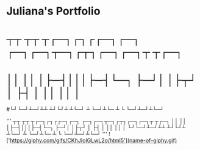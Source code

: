 # Juliana's Portfolio

# ┬┬ ┬┬  ┬┌─┐┌┐┌┌─┐┌─┐  ┌─┐┌─┐┬─┐┌┬┐┌─┐┌─┐┬  ┬┌─┐
# ││ ││  │├─┤│││├─┤└─┐  ├─┘│ │├┬┘ │ ├┤ │ ││  ││ │
#└┘└─┘┴─┘┴┴ ┴┘└┘┴ ┴└─┘  ┴  └─┘┴└─ ┴ └  └─┘┴─┘┴└─┘

'''
 ┬┬ ┬┬  ┬┌─┐┌┐┌┌─┐┌─┐  ┌─┐┌─┐┬─┐┌┬┐┌─┐┌─┐┬  ┬┌─┐
 ││ ││  │├─┤│││├─┤└─┐  ├─┘│ │├┬┘ │ ├┤ │ ││  ││ │
└┘└─┘┴─┘┴┴ ┴┘└┘┴ ┴└─┘  ┴  └─┘┴└─ ┴ └  └─┘┴─┘┴└─┘
'''
!['https://giphy.com/gifs/CKhJIoIGLwL2o/html5'](name-of-giphy.gif)
